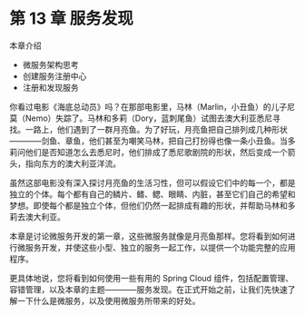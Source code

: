 # 第 13 章 服务发现

本章介绍

* 微服务架构思考
* 创建服务注册中心
* 注册和发现服务

你看过电影《海底总动员》吗？在那部电影里，马林（Marlin，小丑鱼）的儿子尼莫（Nemo）失踪了。马林和多莉（Dory，蓝刺尾鱼）试图去澳大利亚悉尼寻找。一路上，他们遇到了一群月亮鱼。为了好玩，月亮鱼把自己排列成几种形状 ————剑鱼、章鱼，他们甚至为嘲笑马林，把自己打扮得也像一条小丑鱼。当多莉问他们是否知道怎么去悉尼时，他们排成了悉尼歌剧院的形状，然后变成一个箭头，指向东方的澳大利亚洋流。

虽然这部电影没有深入探讨月亮鱼的生活习性，但可以假设它们中的每一个，都是独立的个体。每个都有自己的鳞片、鳍、鳃、眼睛、内脏，甚至它们自己的希望和梦想。即使每个都是独立个体，但他们仍然一起排成有趣的形状，并帮助马林和多莉去澳大利亚。

本章是讨论微服务开发的第一章，这些微服务就像是月亮鱼那样。您将看到如何进行微服务开发，并使这些小型、独立的服务一起工作，以提供一个功能完整的应用程序。

更具体地说，您将看到如何使用一些有用的 Spring Cloud 组件，包括配置管理、容错管理，以及本章的主题————服务发现。在正式开始之前，让我们先快速了解一下什么是微服务，以及使用微服务所带来的好处。

